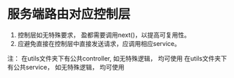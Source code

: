 # 服务端路由对应控制层

1. 控制层如无特殊要求， 盈都需要调用next()，以提高可复用性。
2. 应避免直接在控制层中直接发送请求，应调用相应service。

注：
在utils文件夹下有公共controller, 如无特殊逻辑， 均可使用
在utils文件夹下有公共service， 如无特殊逻辑， 均可使用

